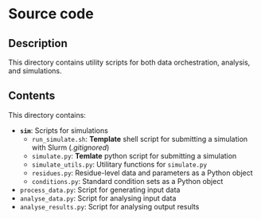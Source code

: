 # Source code

## Description
This directory contains utility scripts for both data orchestration, analysis, and simulations.

## Contents
This directory contains:
- **`sim`**: Scripts for simulations
  - `run_simulate.sh`: **Template** shell script for submitting a simulation with Slurm (*.gitignored*)
  - `simulate.py`: **Temlate** python script for submitting a simulation
  - `simulate_utils.py`: Utilitary functions for `simulate.py`
  - `residues.py`: Residue-level data and parameters as a Python object
  - `conditions.py`: Standard condition sets as a Python object
- `process_data.py`: Script for generating input data
- `analyse_data.py`: Script for analysing input data
- `analyse_results.py`: Script for analysing output results
